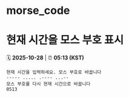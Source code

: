 # morse_code
# 현재 시간을 모스 부호 표시
<!-- MORSE_TIME_START -->
🗓️ **2025-10-28** | ⏰ **05:13 (KST)**

```
현재 시간을 입력하세요. 모스 부호로 바꿉니다
----- ..... .---- ...--
모스 부호를 다시 현재 시간으로 바꿉니다
0513
```
<!-- MORSE_TIME_END -->
